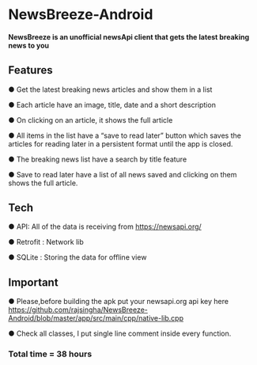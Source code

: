 # NewsBreeze-Android
#### NewsBreeze is an unofficial newsApi client that gets the latest breaking news to you

## Features

● Get the latest breaking news articles and show them in a list

● Each article have an image, title, date and a short description

● On clicking on an article, it shows the full article

● All items in the list have a “save to read later” button which saves the articles
for reading later in a persistent format until the app is closed.

● The breaking news list have a search by title feature

● Save to read later have a list of all news saved and clicking on them shows
the full article.

## Tech
● API: All of the data is receiving from https://newsapi.org/

● Retrofit : Network lib

● SQLite : Storing the data for offline view

## Important
● Please,before building the apk put your newsapi.org api key here
https://github.com/rajsingha/NewsBreeze-Android/blob/master/app/src/main/cpp/native-lib.cpp

● Check all classes, I put single line comment inside every function.  

### Total time = 38 hours


